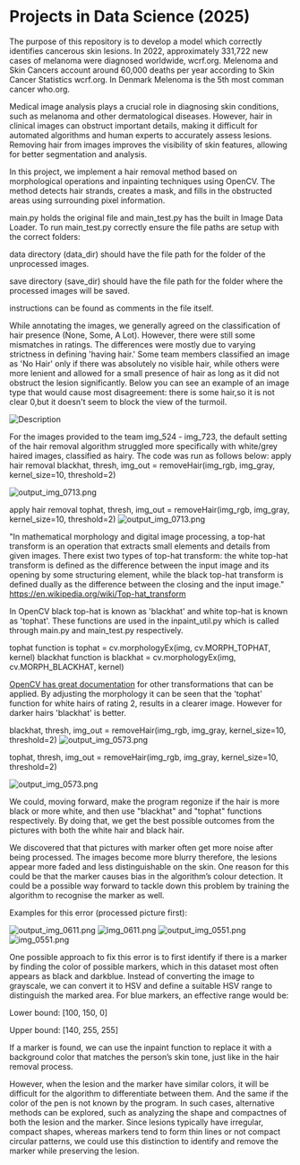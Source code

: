 # Projects in Data Science (2025)

The purpose of this repository is to develop a model which correctly identifies cancerous skin lesions.
In 2022, approximately 331,722 new cases of melanoma were diagnosed worldwide, wcrf.org.
Melenoma and Skin Cancers account around 60,000 deaths per year according to Skin Cancer Statistics wcrf.org.
In Denmark Melenoma is the 5th most comman cancer who.org.

Medical image analysis plays a crucial role in diagnosing skin conditions, such as melanoma and other dermatological diseases. However, hair in clinical images can obstruct important details, making it difficult for automated algorithms and human experts to accurately assess lesions. Removing hair from images improves the visibility of skin features, allowing for better segmentation and analysis.

In this project, we implement a hair removal method based on morphological operations and inpainting techniques using OpenCV. The method detects hair strands, creates a mask, and fills in the obstructed areas using surrounding pixel information.

main.py holds the original file and main_test.py has the built in Image Data Loader. To run main_test.py correctly ensure the file paths are setup with the correct folders:

data directory (data_dir) should have the file path for the folder of the unprocessed images. 

save directory (save_dir) should have the file path for the folder where the processed images will be saved.

instructions can be found as comments in the file itself.

While annotating the images, we generally agreed on the classification of hair presence (None, Some, A Lot). However, there were still some mismatches in ratings. The differences were mostly due to varying strictness in defining 'having hair.' Some team members classified an image as 'No Hair' only if there was absolutely no visible hair, while others were more lenient and allowed for a small presence of hair as long as it did not obstruct the lesion significantly. Below you can see an example of an image type that would cause most disagreement: there is some hair,so it is not clear 0,but it doesn't seem to block the view of the turmoil.

![Description](https://github.com/Peter-mitch1/2025-FYP-groupE/blob/main/data/img_0582.png?raw=true)


For the images provided to the team img_524 - img_723, the default setting of the hair removal algorithm struggled more specifically with white/grey haired images, classified as hairy.
The code was run as follows below:
apply hair removal
blackhat, thresh, img_out = removeHair(img_rgb, img_gray, kernel_size=10, threshold=2)

![output_img_0713.png](https://github.com/Peter-mitch1/2025-FYP-groupE/blob/main/data/output_img_0713BH.png)

apply hair removal
tophat, thresh, img_out = removeHair(img_rgb, img_gray, kernel_size=10, threshold=2)
![output_img_0713.png](https://github.com/Peter-mitch1/2025-FYP-groupE/blob/main/data/output_img_0713WH.png)

"In mathematical morphology and digital image processing, a top-hat transform is an operation that extracts small elements and details from given images. There exist two types of top-hat transform: the white top-hat transform is defined as the difference between the input image and its opening by some structuring element, while the black top-hat transform is defined dually as the difference between the closing and the input image."
https://en.wikipedia.org/wiki/Top-hat_transform

In OpenCV black top-hat is known as 'blackhat' and white top-hat is known as 'tophat'.
These functions are used in the inpaint_util.py which is called through main.py and main_test.py respectively.

tophat function is tophat = cv.morphologyEx(img, cv.MORPH_TOPHAT, kernel)
blackhat function is blackhat = cv.morphologyEx(img, cv.MORPH_BLACKHAT, kernel)

[OpenCV has great documentation](https://docs.opencv.org/4.x/d9/d61/tutorial_py_morphological_ops.html) for other transformations that can be applied.
By adjusting the morphology it can be seen that the 'tophat' function for white hairs of rating 2, results in a clearer image.
However for darker hairs 'blackhat' is better.

blackhat, thresh, img_out = removeHair(img_rgb, img_gray, kernel_size=10, threshold=2)
![output_img_0573.png](https://github.com/Peter-mitch1/2025-FYP-groupE/blob/main/data/output_img_0573BH.png)


tophat, thresh, img_out = removeHair(img_rgb, img_gray, kernel_size=10, threshold=2)

![output_img_0573.png](https://github.com/Peter-mitch1/2025-FYP-groupE/blob/main/data/output_img_0573WH.png)

We could, moving forward, make the program regonize if the hair is more black or more white, and then use "blackhat" and "tophat" functions respectively. By doing that, we get the best possible outcomes from the pictures with both the white hair and black hair. 



We discovered that that pictures with marker often get more noise after being processed. The images become more blurry therefore, the lesions appear more faded and less distinguishable on the skin. One reason for this could be that the marker causes bias in the algorithm’s colour detection. It could be a possible way forward to tackle down this problem by training the algorithm to recognise the marker as well.


Examples for this error (processed picture first):


![output_img_0611.png](https://github.com/Peter-mitch1/2025-FYP-groupE/blob/main/data/output_img_0611.png)
![img_0611.png](https://github.com/Peter-mitch1/2025-FYP-groupE/blob/main/data/img_0611.png)
![output_img_0551.png](https://github.com/Peter-mitch1/2025-FYP-groupE/blob/main/data/output_img_0551.png)
![img_0551.png](https://github.com/Peter-mitch1/2025-FYP-groupE/blob/main/data/img_0551.png)

One possible approach to fix this error is to first identify if there is a marker by finding the color of possible markers, which in this dataset most often appears as black and darkblue. Instead of converting the image to grayscale, we can convert it to HSV and define a suitable HSV range to distinguish the marked area. For blue markers, an effective range would be:

Lower bound: [100, 150, 0]

Upper bound: [140, 255, 255]

If a marker is found, we can use the inpaint function to replace it with a background color that matches the person’s skin tone, just like in the hair removal process.

However, when the lesion and the marker have similar colors, it will be difficult for the algorithm to differentiate between them. And the same if the color of the pen is not known by the program. In such cases, alternative methods can be explored, such as analyzing the shape and compactnes of both the lesion and the marker. Since lesions typically have irregular, compact shapes, whereas markers tend to form thin lines or not compact circular patterns, we could use this distinction to identify and remove the marker while preserving the lesion. 

